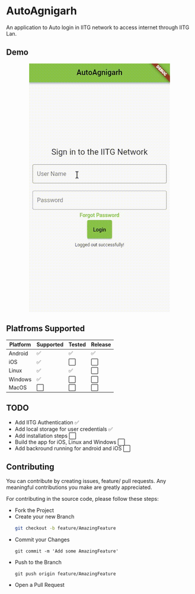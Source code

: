 # AutoAgnigarh

An application to Auto login in IITG network to access internet through IITG Lan.


## Demo

<div align="center">
  <img src="./demo/demo.gif" alt="App preview">
</div>

## Platfroms Supported

| Platform | Supported | Tested | Release 
| ---| --- | --- | --- |
| Android | ✅|✅|✅|
| iOS | ✅|⬜️|⬜️|
| Linux | ✅|✅|⬜️|
| Windows | ✅|⬜️|⬜️|
| MacOS | ⬜️|⬜️|⬜️|


## TODO

- Add IITG Authentication  ✅
- Add local storage for user credentials ✅
- Add installation steps ⬜️
- Build the app for iOS, Linux and Windows ⬜️
- Add backround running for android and iOS ⬜️ 


## Contributing

You can contribute by creating issues, feature/ pull requests. Any meaningful contributions you make are greatly appreciated.

For contributing in the source code, please follow these steps:

-   Fork the Project
-   Create your new Branch
    ```bash
    git checkout -b feature/AmazingFeature
    ```
-   Commit your Changes
    ```
    git commit -m 'Add some AmazingFeature'
    ```
-   Push to the Branch
    ```
    git push origin feature/AmazingFeature
    ```
-   Open a Pull Request
